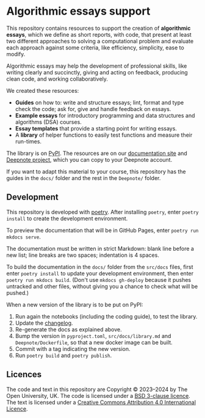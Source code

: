 # Algorithmic essays support

This repository contains resources to support the creation of **algorithmic essays**,
which we define as short reports, with code, that present at least two different
approaches to solving a computational problem and evaluate each approach against
some criteria, like efficiency, simplicity, ease to modify.

Algorithmic essays may help the development of professional skills,
like writing clearly and succinctly, giving and acting on feedback,
producing clean code, and working collaboratively.

We created these resources:
- **Guides** on how to: write and structure essays;
  lint, format and type check the code; ask for, give and handle feedback on essays.
- **Example essays** for introductory programming
  and data structures and algorithms (DSA) courses.
- **Essay templates** that provide a starting point for writing essays.
- A **library** of helper functions to easily test functions and measure their run-times.

The library is on [PyPI](https://pypi.org/project/algoesup).
The resources are on our [documentation site](https://dsa-ou.github.io/algoesup) and
[Deepnote project](https://deepnote.com/workspace/lpsae-cc66-cd5cf5e4-ca6e-49d8-b6ee-dbbf202143d3/project/Algorithmic-Essays-acd23b74-5d63-4ef4-a991-3b8a049ddf6b/notebook/example-jewels-21dfeb1e2a8c4abd8ffb5d9ab40bef40),
which you can copy to your Deepnote account.

If you want to adapt this material to your course, this repository has
the guides in the `docs/` folder and the rest in the `Deepnote/` folder.

## Development
This repository is developed with [poetry](https://python-poetry.org).
After installing `poetry`, enter `poetry install` to create the development environment.

To preview the documentation that will be in GitHub Pages, enter `poetry run mkdocs serve`.

The documentation must be written in strict Markdown:
blank line before a new list; line breaks are two spaces; indentation is 4 spaces.

To build the documentation in the `docs/` folder from the `src/docs` files, first enter
`poetry install` to update your development environment, then
enter `poetry run mkdocs build`.
(Don't use `mkdocs gh-deploy` because it pushes untracked and other files,
without giving you a chance to check what will be pushed.)

When a new version of the library is to be put on PyPI:

1. Run again the notebooks (including the coding guide), to test the library.
2. Update the [changelog](CHANGELOG.md).
3. Re-generate the docs as explained above.
4. Bump the version in `pyproject.toml`, `src/docs/library.md` and `Deepnote/Dockerfile`,
   so that a new docker image can be built.
5. Commit with a tag indicating the new version.
6. Run `poetry build` and `poetry publish`.

## Licences

The code and text in this repository are
Copyright © 2023–2024 by The Open University, UK.
The code is licensed under a [BSD 3-clause licence](LICENSE).
The text is licensed under a
[Creative Commons Attribution 4.0 International Licence](http://creativecommons.org/licenses/by/4.0).